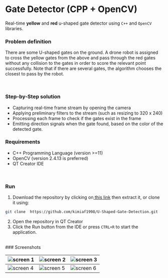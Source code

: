 #  Gate Detector (CPP + OpenCV)

Real-time **yellow** and **red** u-shaped gate detector using `C++` and `OpenCV` libraries.

### Problem definition
There are some U-shaped gates on the ground. A drone robot is assigned to cross the yellow gates from the above and pass through the red gates without any collision to the gates in order to score the relevant point successfully. Note that if there are several gates, the algorithm chooses the closest to pass by the robot.

<br/>


### Step-by-Step solution

- Capturing real-time frame stream by opening the camera
- Applying preliminary filters to the stream (such as resizing to 320 x 240)
- Processing each frame to check if the gates exist in the frame
- Emitting direction signals when the gate found, based on the color of the detected gate.


### Requirements
* C++ Programming Language (version >=11)
* OpenCV (version 2.4.13 is preferred)
* QT Creator IDE

<br/>

### Run


1. Download the repository by clicking on[ this link](https://github.com/kimiaf1998/U-Shaped-Gate-Detection/archive/refs/heads/master.zip " this link") then extract it, or clone it using:
```bash
git clone  https://github.com/kimiaf1998/U-Shaped-Gate-Detection.git
```

2. Open the repository in QT Creator
2. Click the Run button from the IDE or press `CTRL+R` to start the application.

<br/>
### Screenshots

| ![screen 1](https://github.com/kimiaf1998/U-Shaped-Gate-Detection/blob/master/screenshots/Screenshot%20from%202021-12-03%2017-47-23.png "screen 1")  | ![screen 2](https://github.com/kimiaf1998/U-Shaped-Gate-Detection/blob/master/screenshots/Screenshot%20from%202021-12-03%2017-48-47.png "screen 2	")  | ![screen 3](https://github.com/kimiaf1998/U-Shaped-Gate-Detection/blob/master/screenshots/Screenshot%20from%202021-12-03%2017-48-56.png "screen 3")  |
| ------------ | ------------ | ------------ |
|  ![screen 4](https://github.com/kimiaf1998/U-Shaped-Gate-Detection/blob/master/screenshots/Screenshot%20from%202021-12-03%2017-47-48.png "screen 4")  |  ![screen 5](https://github.com/kimiaf1998/U-Shaped-Gate-Detection/blob/master/screenshots/Screenshot%20from%202021-12-03%2017-49-26.png "screen 5")  |  ![screen 6](https://github.com/kimiaf1998/U-Shaped-Gate-Detection/blob/master/screenshots/Screenshot%20from%202021-12-03%2017-49-39.png "screen 6")  |
